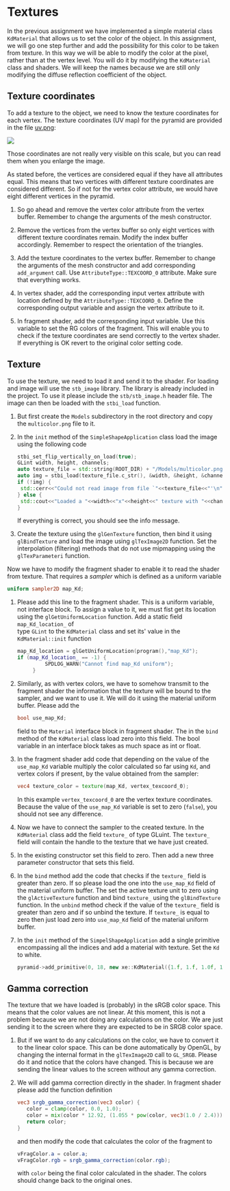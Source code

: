 # Textures

In the previous assignment we have implemented a simple material class `KdMaterial` that allows us to set the color of
the object. In this assignment, we will go one step further and add the possibility for this color to be taken from
texture. In this way we will be able to modify the color at the pixel, rather than at the vertex level. You will do it
by modifying the `KdMaterial` class and shaders. We will keep the names because we are still only modifying the diffuse
reflection coefficient of the object.

## Texture coordinates

To add a texture to the object, we need to know the texture coordinates for each vertex. The texture coordinates (UV
map) for the pyramid are provided in the file [uv.png](uv.png):
<img src="uv.png" style="display:block; margin: 1em auto; width=50%">
Those coordinates are not really very visible on this scale, but you can read them when you enlarge the image.

As stated before, the vertices are considered equal if they have all attributes equal. This means that two vertices with
different texture coordinates are considered different. So if not for the vertex color attribute, we would have eight
different vertices in the pyramid.

1. So go ahead and remove the vertex color attribute from the vertex buffer. Remember to
   change the arguments of the mesh constructor.

2. Remove the vertices from the vertex buffer so only eight vertices with different texture coordinates remain. Modify
   the index buffer accordingly. Remember to respect the orientation of the triangles.
3. Add the texture coordinates to the vertex buffer. Remember to change the arguments of the mesh constructor and add
   corresponding `add_argument` call. Use `AttributeType::TEXCOORD_0` attribute. Make sure that everything works.

4. In vertex shader, add the corresponding input vertex attribute with location defined by
   the `AttributeType::TEXCOORD_0`. Define the corresponding output variable and assign the vertex attribute to it.

5. In fragment shader, add the corresponding input variable. Use this variable to set the RG colors of the fragment.
   This will enable you to check if the texture coordinates are send correctly to the vertex shader. If everything is OK
   revert to the original color setting code.

## Texture

To use the texture, we need to load it and send it to the shader.
For loading and image will use the `stb_image` library.
The library is already included in the project.
To use it please include the `stb/stb_image.h` header file. The image can then be loaded with the `stbi_load` function.

1. But first create the `Models` subdirectory in the root directory and copy the `multicolor.png` file to it.
2. In the `init` method of the `SimpleShapeApplication` class load the image using the following code

   ```c++
   stbi_set_flip_vertically_on_load(true);
   GLint width, height, channels;
   auto texture_file = std::string(ROOT_DIR) + "/Models/multicolor.png";
   auto img = stbi_load(texture_file.c_str(), &width, &height, &channels, 0);
   if (!img) {
    std::cerr<<"Could not read image from file `"<<texture_file<<"'\n";
   } else {
    std::cout<<"Loaded a "<<width<<"x"<<height<<" texture with "<<channels<<" channels\n";
   }
   ```
   If everything is correct, you should see the info message.

3. Create the texture using the `glGenTexture` function, then bind it using `glBindTexture`  and load the image using `glTexImage2D` function. Set the
   interpolation (filtering) methods that do not use mipmapping using the `glTexParameteri` function.

Now we have to modify the fragment shader to enable it to read the shader from texture. That requires a _sampler_ which
is defined as a uniform variable

```glsl
uniform sampler2D map_Kd; 
```

1. Please add this line to the fragment shader. This is a uniform variable, not interface block. To assign a value to
   it,
   we must fist get its location using the `glGetUniformLocation` function. Add a static field `map_Kd_location_` of  
   type `GLint` to the `KdMaterial` class and set its' value in the `KdMaterial::init` function
   ```c++
   map_Kd_location = glGetUniformLocation(program(),"map_Kd");
   if (map_Kd_location_ == -1) {
            SPDLOG_WARN("Cannot find map_Kd uniform");
        }
   ```
2. Similarly, as with vertex colors, we have to somehow transmit to the fragment shader the information that the texture
   will be bound to the sampler, and we want to use it. We will do it using the material uniform buffer. Please add the
   ```glsl
   bool use_map_Kd; 
   ```
   field to the `Material` interface block in fragment shader. The in the `bind` method of the `KdMaterial` class load
   zero into this field. The bool variable in an interface block takes as much space as int or float.

3. In the fragment shader add code that depending on the value of the `use_map_Kd` variable multiply the color
   calculated so far using `Kd`, and vertex colors if present, by the value obtained from the sampler:
   ```glsl
   vec4 texture_color = texture(map_Kd, vertex_texcoord_0); 
   ```
   In this example `vertex_texcoord_0` are the vertex texture coordinates.
   Because the value of the `use_map_Kd` variable is set to zero (`false`), you should not see any difference.

4. Now we have to connect the sampler to the created texture. In the `KdMaterial` class add the field `texture_`
   of type GLuint. The `texture_` field will contain the handle to the texture that we have
   just created.

6. In the existing constructor set this field to zero. Then add a new three parameter constructor that sets this field.

7. In the `bind` method add the code that checks if the `texture_` field is greater than zero. If so please load the one
   into the `use_map_Kd` field of the material uniform buffer. The set the active texture unit to zero using
   the `glActiveTexture` function and bind  `texture_` using the `glBindTexture` function. In the `unbind` method check if
   the value of the `texture_` field is greater than zero and if so unbind the texture.
   If `texture_` is equal to zero then just load zero into `use_map_Kd` field of the material uniform buffer.

8. In the `init` method of the `SimpelShapeApplication` add a single primitive encompassing all the indices and add a
   material with texture. Set the `Kd` to white.
   ```c++
   pyramid->add_primitive(0, 18, new xe::KdMaterial({1.f, 1.f, 1.0f, 1.0f}, false, tex_handle));
   ```

## Gamma correction

The texture that we have loaded is (probably) in the sRGB color space. This means that the color values are not linear.
At this moment, this is not a problem because we are not doing any calculations on the color. We are just sending it to
the screen where they are expected to be in SRGB color space.

1. But if we want to do any calculations on the color, we have to convert it to the linear color space. This can be done
   automatically by OpenGL, by changing the internal format in the `glTexImage2D` call to `GL_SRGB`. Please do it and
   notice that the colors have changed. This is because we are sending the linear values to the screen without any gamma
   correction.

2. We will add gamma correction directly in the shader. In fragment shader please add the function definition
   ```glsl
   vec3 srgb_gamma_correction(vec3 color) {
      color = clamp(color, 0.0, 1.0);
      color = mix(color * 12.92, (1.055 * pow(color, vec3(1.0 / 2.4))) - 0.055, step(0.0031308, color));
      return color;
   }
   ```
   and then modify the code that calculates the color of the fragment to
   ```glsl
   vFragColor.a = color.a;
   vFragColor.rgb = srgb_gamma_correction(color.rgb);
   ```   
   with `color` being the final color calculated in the shader. The colors should  change back to the original ones.



